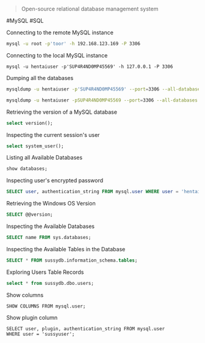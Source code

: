 > Open-source relational database management system


#MySQL #SQL

Connecting to the remote MySQL instance
```bash
mysql -u root -p'toor' -h 192.168.123.169 -P 3306
```

Connecting to the local MySQL instance
```
mysql -u hentaiuser -p'SUP4R4ND0MP45569' -h 127.0.0.1 -P 3306
```

Dumping all the databases
```bash
mysqldump -u hentaiuser -p'SUP4R4ND0MP45569' --port=3306 --all-databases > out.sql
```
```bash
mysqldump -u hentaiuser -pSUP4R4ND0MP45569 --port=3306 --all-databases > out2.sql
```

Retrieving the version of a MySQL database
```sql
select version();
```

Inspecting the current session's user
```sql
select system_user();
```

Listing all Available Databases
```sql
show databases;
```

Inspecting user's encrypted password
```sql
SELECT user, authentication_string FROM mysql.user WHERE user = 'hentaiuser';
```

Retrieving the Windows OS Version
```sql
SELECT @@version;
```

Inspecting the Available Databases
```sql
SELECT name FROM sys.databases;
```

Inspecting the Available Tables in the Database
```sql
SELECT * FROM sussydb.information_schema.tables;
```

Exploring Users Table Records
```sql
select * from sussydb.dbo.users;
```

Show columns
```mysql
SHOW COLUMNS FROM mysql.user;
```

Show plugin column
```mysql
SELECT user, plugin, authentication_string FROM mysql.user
WHERE user = 'sussyuser';
```
